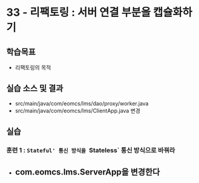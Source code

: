 # 33 - 리팩토링 : 서버 연결 부분을 캡슐화하기 

## 학습목표

- 리팩토링의 목적

## 실습 소스 및 결과

- src/main/java/com/eomcs/lms/dao/proxy/worker.java 
- src/main/java/com/eomcs/lms/ClientApp.java 변경

## 실습
### 훈련 1 : `Stateful' 통신 방식을 `Stateless` 통신 방식으로 바꿔라 

- com.eomcs.lms.ServerApp을 변경한다 
  - 